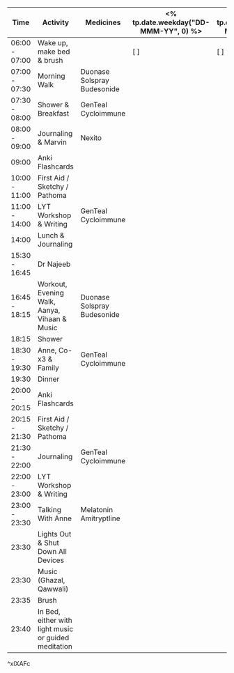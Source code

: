 | Time          | Activity                                             | Medicines                    | <% tp.date.weekday("DD-MMM-YY", 0) %> | <% tp.date.weekday("DD-MMM-YY", 1) %> | <% tp.date.weekday("DD-MMM-YY", 2) %> | <% tp.date.weekday("DD-MMM-YY", 3) %> | <% tp.date.weekday("DD-MMM-YY", 4) %> | <% tp.date.weekday("DD-MMM-YY", 5) %> | <% tp.date.weekday("DD-MMM-YY", 6) %> |
| ------------- | ---------------------------------------------------- | ---------------------------- | ------------------------------------- | ------------------------------------- | ------------------------------------- | ------------------------------------- | ------------------------------------- | ------------------------------------- | ------------------------------------- |
| 06:00 - 07:00 | Wake up, make bed & brush                            |                              | [ ]                                   | [ ]                                   | [ ]                                   | [ ]                                   | [ ]                                   | [ ]                                   | [ ]                                   |
| 07:00 - 07:30 | Morning Walk                                         | Duonase  Solspray Budesonide |                                       |                                       |                                       |                                       |                                       |                                       |                                       |
| 07:30 - 08:00 | Shower & Breakfast                                   | GenTeal Cycloimmune          |                                       |                                       |                                       |                                       |                                       |                                       |                                       |
| 08:00 - 09:00 | Journaling & Marvin                                  | Nexito                       |                                       |                                       |                                       |                                       |                                       |                                       |                                       |
| 09:00         | Anki Flashcards                                      |                              |                                       |                                       |                                       |                                       |                                       |                                       |                                       |
| 10:00 - 11:00 | First Aid / Sketchy / Pathoma                        |                              |                                       |                                       |                                       |                                       |                                       |                                       |                                       |
| 11:00 - 14:00 | LYT Workshop & Writing                               | GenTeal Cycloimmune          |                                       |                                       |                                       |                                       |                                       |                                       |                                       |
| 14:00         | Lunch & Journaling                                   |                              |                                       |                                       |                                       |                                       |                                       |                                       |                                       |
| 15:30 - 16:45 | Dr Najeeb                                            |                              |                                       |                                       |                                       |                                       |                                       |                                       |                                       |
| 16:45 - 18:15 | Workout, Evening Walk, Aanya, Vihaan & Music         | Duonase  Solspray Budesonide |                                       |                                       |                                       |                                       |                                       |                                       |                                       |
| 18:15         | Shower                                               |                              |                                       |                                       |                                       |                                       |                                       |                                       |                                       |
| 18:30 - 19:30 | Anne, Co-x3 & Family                                 | GenTeal Cycloimmune          |                                       |                                       |                                       |                                       |                                       |                                       |                                       |
| 19:30         | Dinner                                               |                              |                                       |                                       |                                       |                                       |                                       |                                       |                                       |
| 20:00 - 20:15 | Anki Flashcards                                      |                              |                                       |                                       |                                       |                                       |                                       |                                       |                                       |
| 20:15 - 21:30 | First Aid / Sketchy / Pathoma                        |                              |                                       |                                       |                                       |                                       |                                       |                                       |                                       |
| 21:30 - 22:00 | Journaling                                           | GenTeal Cycloimmune          |                                       |                                       |                                       |                                       |                                       |                                       |                                       |
| 22:00 - 23:00 | LYT Workshop & Writing                               |                              |                                       |                                       |                                       |                                       |                                       |                                       |                                       |
| 23:00 - 23:30 | Talking With Anne                                    | Melatonin Amitryptline       |                                       |                                       |                                       |                                       |                                       |                                       |                                       |
| 23:30         | Lights Out & Shut Down All Devices                   |                              |                                       |                                       |                                       |                                       |                                       |                                       |                                       |
| 23:30         | Music (Ghazal, Qawwali)                              |                              |                                       |                                       |                                       |                                       |                                       |                                       |                                       |
| 23:35         | Brush                                                |                              |                                       |                                       |                                       |                                       |                                       |                                       |                                       |
| 23:40         | In Bed, either with light music or guided meditation |                              |                                       |                                       |                                       |                                       |                                       |                                       |                                       |
^xlXAFc

